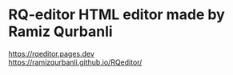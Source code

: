 # RQ-editor HTML editor made by Ramiz Qurbanli
https://rqeditor.pages.dev <br>
https://ramizqurbanli.github.io/RQeditor/
